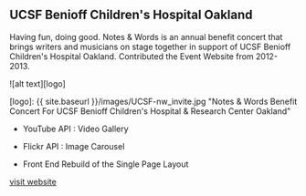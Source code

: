 ## UCSF Benioff Children's Hospital Oakland

Having fun, doing good. Notes & Words is an annual benefit concert that brings writers and musicians on stage together in support of UCSF Benioff Children's Hospital Oakland. Contributed the Event Website from 2012-2013.
 
![alt text][logo]

[logo]: {{ site.baseurl }}/images/UCSF-nw_invite.jpg "Notes & Words Benefit Concert For UCSF Benioff Children's Hospital & Research Center Oakland"


* YouTube API : Video Gallery

* Flickr API  : Image Carousel

* Front End Rebuild of the Single Page Layout

[visit website](http://notesandwords.org)
